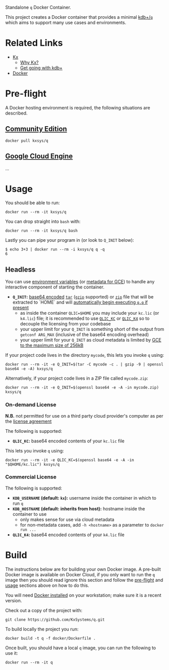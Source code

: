 Standalone `q` Docker Container.

This project creates a Docker container that provides a minimal [kdb+/`q`](https://kx.com/why-kx/) which aims to support many use cases and environments.

# Related Links

 * [Kx](https://kx.com)
     * [Why Kx?](https://kx.com/why-kx/)
     * [Get going with kdb+](https://code.kx.com)
 * [Docker](https://docker.com)

# Pre-flight

A Docker hosting environment is required, the following situations are described.

## [Community Edition](https://www.docker.com/community-edition)

    docker pull kxsys/q

## [Google Cloud Engine](https://cloud.google.com/compute/docs/containers/deploying-containers)

...

# Usage

You should be able to run:

    docker run --rm -it kxsys/q

You can drop straight into `bash` with:

    docker run --rm -it kxsys/q bash

Lastly you can pipe your program in (or look to `Q_INIT` below):

    $ echo 3+3 | docker run --rm -i kxsys/q q -q
    6

## Headless

You can use [environment variables](https://docs.docker.com/engine/reference/run/#env-environment-variables) (or [metadata for GCE](https://cloud.google.com/compute/docs/storing-retrieving-metadata)) to handle any interactive component of starting the container.

 * **`Q_INIT`:** [base64 encoded](https://en.wikipedia.org/wiki/Base64) [`tar`](https://en.wikipedia.org/wiki/Tar_(computing)) ([`gzip`](https://en.wikipedia.org/wiki/Gzip) supported) or [`zip`](https://en.wikipedia.org/wiki/Zip_(file_format)) file that will be extracted to `HOME` and will [automatically begin executing `q.q` if present](https://www.kdbfaq.com/how-can-i-have-kdb-automatically-load-q-code-at-startup-in-every-session/)
     * as inside the container `QLIC=$HOME` you may include your `kc.lic` (or `k4.lic`) file; it is recommended to use [`QLIC_KC`](#on-demand-license) or [`QLIC_K4`](#commercial-license) so to decouple the licensing from your codebase
     * your upper limit for your `Q_INIT` is something short of the output from `getconf ARG_MAX` (inclusive of the base64 encoding overhead)
     * your upper limit for your `Q_INIT` as cloud metadata is limited by [GCE to the maximum size of 256kB](https://cloud.google.com/compute/docs/storing-retrieving-metadata#custom_metadata_size_limitations)

If your project code lives in the directory `mycode`, this lets you invoke `q` using:

    docker run --rm -it -e Q_INIT=$(tar -C mycode -c . | gzip -9 | openssl base64 -e -A) kxsys/q

Alternatively, if your project code lives in a ZIP file called `mycode.zip`:

    docker run --rm -it -e Q_INIT=$(openssl base64 -e -A -in mycode.zip) kxsys/q

### On-demand License

**N.B.** not permitted for use on a third party cloud provider's computer as per the [license agreement](https://ondemand.kx.com/)

The following is supported:

 * **`QLIC_KC`:** base64 encoded contents of your `kc.lic` file

This lets you invoke `q` using:

    docker run --rm -it -e QLIC_KC=$(openssl base64 -e -A -in "$QHOME/kc.lic") kxsys/q

### Commercial License

The following is supported:

 * **`KDB_USERNAME` (default: `kx`):** username inside the container in which to run `q`
 * **`KDB_HOSTNAME` (default: inherits from host):** hostname inside the container to use
    * only makes sense for use via cloud metadata
    * for non-metadata cases, add `-h <hostname>` as a parameter to `docker run ...`
 * **`QLIC_K4`:** base64 encoded contents of your `k4.lic` file

# Build

The instructions below are for building your own Docker image. A pre-built Docker image is available on Docker Cloud, if you only want to run the `q` image then you should read ignore this section and follow the [pre-flight](#pre-flight) and [usage](#usage) sections above on how to do this.

You will need [Docker installed](https://www.docker.com/community-edition) on your workstation; make sure it is a recent version.

Check out a copy of the project with:

    git clone https://github.com/KxSystems/q.git

To build locally the project you run:

    docker build -t q -f docker/Dockerfile .

Once built, you should have a local `q` image, you can run the following to use it:

    docker run --rm -it q
